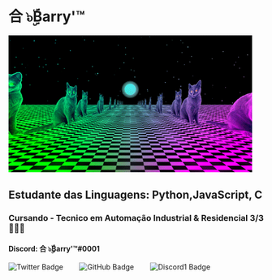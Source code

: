 # __合 ๖ۣۜBarry'™__
![GatoNaBrisa](https://github.com/BarryAllen001/BarryAllen001/blob/main/gatopsicodelic.gif)

## **Estudante das Linguagens: Python,JavaScript, C**
### **Cursando - Tecnico em Automação Industrial & Residencial 3/3 👨🏻‍💻**
#### **Discord: 合 ๖ۣۜBarry'™#0001**


![Twitter Badge](https://img.shields.io/twitter/follow/BarryDc18?style=social) ឵឵឵ ឵឵឵ ឵឵឵ ឵឵឵ ឵឵឵ ឵឵឵ ឵឵឵ 
![GitHub Badge](https://img.shields.io/github/followers/BarryAllen001?label=Me%20Siga&style=social) ឵឵឵ ឵឵឵ ឵឵឵ ឵឵឵ ឵឵឵ ឵឵឵ ឵឵឵ 
![Discord1 Badge](https://img.shields.io/discord/421033417619275778) ឵឵឵ ឵឵឵ ឵឵឵ ឵឵឵ ឵឵឵ ឵឵឵ ឵឵឵ 
